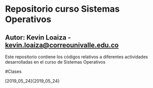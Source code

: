 # Repositorio curso Sistemas Operativos

## Autor: Kevin Loaiza - kevin.loaiza@correounivalle.edu.co

Este repositorio contiene los códigos relativos a diferentes actividades desarrolladas en el curso de Sistemas Operativos

#Clases

[2019_05_24]{2019_05_24}
